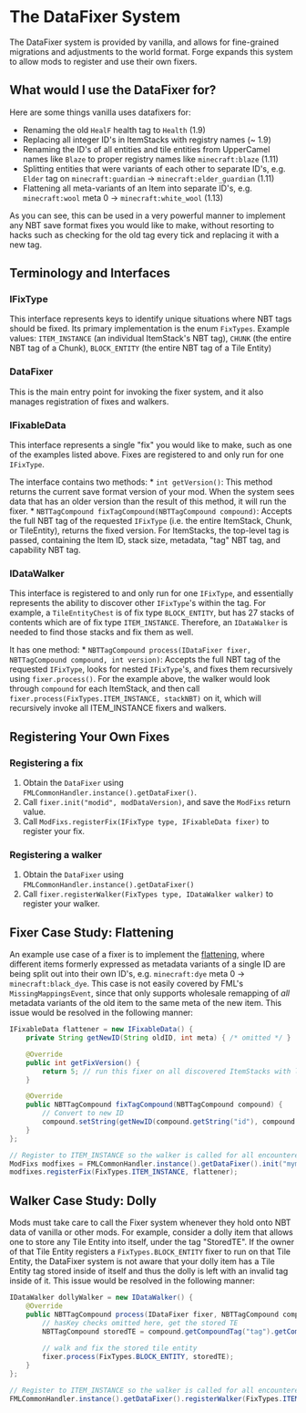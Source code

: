 The DataFixer System
====================

The DataFixer system is provided by vanilla, and allows for fine-grained migrations and adjustments to the world format. Forge expands this system to allow mods to register and use their own fixers.

What would I use the DataFixer for?
-----------------------------------
Here are some things vanilla uses datafixers for:

* Renaming the old `HealF` health tag to `Health` (1.9)
* Replacing all integer ID's in ItemStacks with registry names (~ 1.9)
* Renaming the ID's of all entities and tile entities from UpperCamel names like `Blaze` to proper registry names like `minecraft:blaze` (1.11)
* Splitting entities that were variants of each other to separate ID's, e.g. `Elder` tag on `minecraft:guardian` -> `minecraft:elder_guardian` (1.11)
* Flattening all meta-variants of an Item into separate ID's, e.g. `minecraft:wool` meta 0 -> `minecraft:white_wool` (1.13)

As you can see, this can be used in a very powerful manner to implement any NBT save format fixes you would like to make, without resorting to hacks such as checking for the old tag every tick and replacing it with a new tag.

Terminology and Interfaces
--------------------------

### IFixType
This interface represents keys to identify unique situations where NBT tags should be fixed. Its primary implementation is the enum `FixTypes`.
Example values: `ITEM_INSTANCE` (an individual ItemStack's NBT tag), `CHUNK` (the entire NBT tag of a Chunk), `BLOCK_ENTITY` (the entire NBT tag of a Tile Entity)

### DataFixer
This is the main entry point for invoking the fixer system, and it also manages registration of fixes and walkers.

### IFixableData
This interface represents a single "fix" you would like to make, such as one of the examples listed above.
Fixes are registered to and only run for one `IFixType`.

The interface contains two methods:
	* `int getVersion()`: This method returns the current save format version of your mod. When the system sees data that has an older version than the result of this method, it will run the fixer.
	* `NBTTagCompound fixTagCompound(NBTTagCompound compound)`: Accepts the full NBT tag of the requested `IFixType` (i.e. the entire ItemStack, Chunk, or TileEntity), returns the fixed version. For ItemStacks, the top-level tag is passed, containing the Item ID, stack size, metadata, "tag" NBT tag, and capability NBT tag.

### IDataWalker
This interface is registered to and only run for one `IFixType`, and essentially represents the ability to discover other `IFixType`'s within the tag.
For example, a `TileEntityChest` is of fix type `BLOCK_ENTITY`, but has 27 stacks of contents which are of fix type `ITEM_INSTANCE`. Therefore, an `IDataWalker` is needed to find those stacks and fix them as well.

It has one method:
	* `NBTTagCompound process(IDataFixer fixer, NBTTagCompound compound, int version)`: Accepts the full NBT tag of the requested `IFixType`, looks for nested `IFixType`'s, and fixes them recursively using `fixer.process()`. 
For the example above, the walker would look through `compound` for each ItemStack, and then call `fixer.process(FixTypes.ITEM_INSTANCE, stackNBT)` on it, which will recursively invoke all ITEM_INSTANCE fixers and walkers.

Registering Your Own Fixes
--------------------------

### Registering a fix
1. Obtain the `DataFixer` using `FMLCommonHandler.instance().getDataFixer()`.
2. Call `fixer.init("modid", modDataVersion)`, and save the `ModFixs` return value.
3. Call `ModFixs.registerFix(IFixType type, IFixableData fixer)` to register your fix.

### Registering a walker
1. Obtain the `DataFixer` using `FMLCommonHandler.instance().getDataFixer()`
2. Call `fixer.registerWalker(FixTypes type, IDataWalker walker)` to register your walker.

Fixer Case Study: Flattening
----------------------------

An example use case of a fixer is to implement the [flattening][], where different items formerly expressed as metadata variants of a single ID are being split out into their own ID's, e.g. `minecraft:dye` meta 0 -> `minecraft:black_dye`. This case is not easily covered by FML's `MissingMappingsEvent`, since that only supports wholesale remapping of *all* metadata variants of the old item to the same meta of the new item.
This issue would be resolved in the following manner:

```Java
IFixableData flattener = new IFixableData() {
	private String getNewID(String oldID, int meta) { /* omitted */ }

	@Override
	public int getFixVersion() {
		return 5; // run this fixer on all discovered ItemStacks with lower version than 5
	}

	@Override
	public NBTTagCompound fixTagCompound(NBTTagCompound compound) {
		// Convert to new ID
		compound.setString(getNewID(compound.getString("id"), compound.getInteger("Damage")));
	}
};

// Register to ITEM_INSTANCE so the walker is called for all encountered ItemStacks
ModFixs modfixes = FMLCommonHandler.instance().getDataFixer().init("mymod", 5);
modfixes.registerFix(FixTypes.ITEM_INSTANCE, flattener);
```

Walker Case Study: Dolly
------------------------

Mods must take care to call the Fixer system whenever they hold onto NBT data of vanilla or other mods.
For example, consider a dolly item that allows one to store any Tile Entity into itself, under the tag "StoredTE".
If the owner of that Tile Entity registers a `FixTypes.BLOCK_ENTITY` fixer to run on that Tile Entity, the DataFixer system is not aware that your dolly item has a Tile Entity tag stored inside of itself and thus the dolly is left with an invalid tag inside of it.
This issue would be resolved in the following manner:

```Java
IDataWalker dollyWalker = new IDataWalker() {
	@Override
	public NBTTagCompound process(IDataFixer fixer, NBTTagCompound compound, int versionIn) {
		// hasKey checks omitted here, get the stored TE
		NBTTagCompound storedTE = compound.getCompoundTag("tag").getCompoundTag("StoredTE");
		
		// walk and fix the stored tile entity
		fixer.process(FixTypes.BLOCK_ENTITY, storedTE);
	}
};

// Register to ITEM_INSTANCE so the walker is called for all encountered ItemStacks
FMLCommonHandler.instance().getDataFixer().registerWalker(FixTypes.ITEM_INSTANCE, dollyWalker);
```

[flattening]: https://minecraft.gamepedia.com/1.13/Flattening
